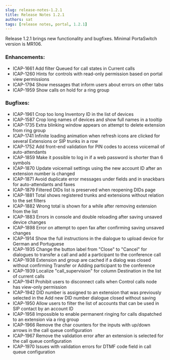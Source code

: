 ```yaml
---
slug: release-notes-1.2.1
title: Release Notes 1.2.1
authors: sat
tags: [release notes, portal, 1.2.1]
---
```


Release 1.2.1 brings new functionality and bugfixes. Minimal PortaSwitch version is MR106.

### Enhancements:
- ICAP-1661 Add filter Queued for call states in Current calls
- ICAP-1260 Hints for controls with read-only permission based on portal view permissions
- ICAP-1794 Show messages that inform users about errors on other tabs
- ICAP-1959 Show calls on hold for a ring group

<!--truncate-->
### Bugfixes:
- ICAP-1961 Crop too long Inventory ID in the list of devices
- ICAP-1587 Crop long names of devices and show full names in a tooltip
- ICAP-1735 Extra blinking window appears on attempt to delete extension from ring group
- ICAP-1741 Infinite loading animation when refresh icons are clicked for several Extensions or SIP trunks in a row
- ICAP-1752 Add front-end validation for PIN codes to access voicemail of auto-attendants
- ICAP-1859 Make it possible to log in if a web password is shorter than 6 symbols
- ICAP-1870 Update voicemail settings using the new account ID after an extension number is changed
- ICAP-1871 Avoid duplicate error messages under fields and in snackbars for auto-attendants and faxes
- ICAP-1879 Filtered DIDs list is preserved when reopening DIDs page
- ICAP-1881 Total shows registered trunks and extensions without relation to the set filters
- ICAP-1882 Wrong total is shown for a while after removing extension from the list
- ICAP-1883 Errors in console and double reloading after saving unsaved device changes
- ICAP-1898 Error on attempt to open fax after confirming saving unsaved changes
- ICAP-1914 Show the full instructions in the dialogue to upload device for German and Portuguese
- ICAP-1935 Change the button label from "Close" to "Cancel" for dialogues to transfer a call and add a participant to the conference call
- ICAP-1938 Extension and group are cached if a dialog was closed without confirming Transfer or Adding participant to the conference
- ICAP-1939 Localize "call_supervision" for column Destination in the list of current calls
- ICAP-1941 Prohibit users to disconnect calls when Control calls node has view-only permission
- ICAP-1942 DID number is assigned to an extension that was previously selected in the Add new DID number dialogue closed without saving
- ICAP-1950 Allow users to filter the list of accounts that can be used in SIP contact by an account ID
- ICAP-1958 Impossible to enable permanent ringing for calls dispatched to an extension via a ring group
- ICAP-1966 Remove the char counters for the inputs with up/down arrows in the call queue configuration
- ICAP-1967 Remove the validation error after an extension is selected for the call queue configuration
- ICAP-1970 Issues with validation errors for DTMF code field in call queue configuration